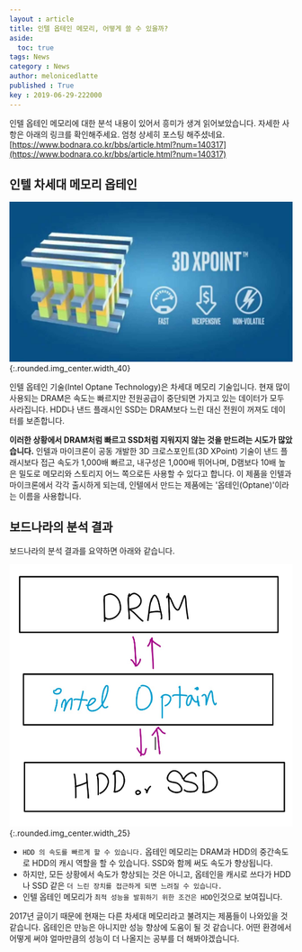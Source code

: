 ```yaml
---
layout : article
title: 인텔 옵테인 메모리, 어떻게 쓸 수 있을까?
aside:
  toc: true
tags: News
category : News
author: melonicedlatte
published : True
key : 2019-06-29-222000
---
```


인텔 옵테인 메모리에 대한 분석 내용이 있어서 흥미가 생겨 읽어보았습니다. 자세한 사항은 아래의 링크를 확인해주세요. 엄청 상세히 포스팅 해주셨네요. 
[https://www.bodnara.co.kr/bbs/article.html?num=140317](https://www.bodnara.co.kr/bbs/article.html?num=140317)

## 인텔 차세대 메모리 옵테인

![image](/assets\images\201906\optain.jpg){:.rounded.img_center.width_40}

인텔 옵테인 기술(Intel Optane Technology)은 차세대 메모리 기술입니다. 현재 많이 사용되는 DRAM은 속도는 빠르지만 전원공급이 중단되면 가지고 있는 데이터가 모두 사라집니다. HDD나 낸드 플래시인 SSD는 DRAM보다 느린 대신 전원이 꺼져도 데이터를 보존합니다.

**이러한 상황에서 DRAM처럼 빠르고 SSD처럼 지워지지 않는 것을 만드려는 시도가 많았습니다.** 인텔과 마이크론이 공동 개발한 3D 크로스포인트(3D XPoint) 기술이 낸드 플래시보다 접근 속도가 1,000배 빠르고, 내구성은 1,000배 뛰어나며, D램보다 10배 높은 밀도로 메모리와 스토리지 어느 쪽으로든 사용할 수 있다고 합니다. 이 제품을 인텔과 마이크론에서 각각 출시하게 되는데, 인텔에서 만드는 제품에는 '옵테인(Optane)'이라는 이름을 사용합니다. 

## 보드나라의 분석 결과

보드나라의 분석 결과를 요약하면 아래와 같습니다. 

![image](/assets\images\201906\optain_hierarchy.jpg){:.rounded.img_center.width_25}

- `HDD 의 속도를 빠르게 할 수 있습니다.` 옵테인 메모리는 DRAM과 HDD의 중간속도로 HDD의 캐시 역할을 할 수 있습니다. SSD와 함께 써도 속도가 향상됩니다. 
- 하지만, 모든 상황에서 속도가 향상되는 것은 아니고, 옵테인을 캐시로 쓰다가 HDD나 SSD 같은 `더 느린 장치를 접근하게 되면 느려질 수 있습니다. `
- 인텔 옵테인 메모리가 `최적 성능을 발휘하기 위한 조건은 HDD`인것으로 보여집니다. 

2017년 글이기 때문에 현재는 다른 차세대 메모리라고 불려지는 제품들이 나와있을 것 같습니다. 옵테인은 만능은 아니지만 성능 향상에 도움이 될 것 같습니다. 어떤 환경에서 어떻게 써야 얼마만큼의 성능이 더 나올지는 공부를 더 해봐야겠습니다.